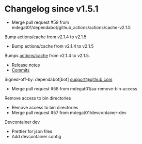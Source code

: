 # Changelog since v1.5.1
- Merge pull request #59 from mdegat01/dependabot/github_actions/actions/cache-v2.1.5

Bump actions/cache from v2.1.4 to v2.1.5 
- Bump actions/cache from v2.1.4 to v2.1.5

Bumps [actions/cache](https://github.com/actions/cache) from v2.1.4 to v2.1.5.
- [Release notes](https://github.com/actions/cache/releases)
- [Commits](https://github.com/actions/cache/compare/v2.1.4...1a9e2138d905efd099035b49d8b7a3888c653ca8)

Signed-off-by: dependabot[bot] <support@github.com> 
- Merge pull request #58 from mdegat01/aa-remove-bin-access

Remove access to bin directories 
- Remove access to bin directories 
- Merge pull request #57 from mdegat01/devcontainer-dev

Devcontainer dev 
- Prettier for json files 
- Add devcontainer config 
